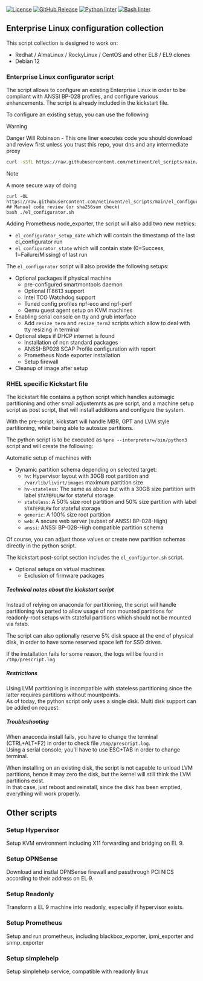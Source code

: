 [![License](https://img.shields.io/badge/License-BSD%203--Clause-blue.svg)](https://opensource.org/licenses/BSD-3-Clause)
[![GitHub Release](https://img.shields.io/github/release/netinvent/el_scripts.svg?label=Latest)](https://github.com/netinvent/el_scripts/releases/latest)
[![Python linter](https://github.com/netinvent/el_scripts/actions/workflows/pylint.yml/badge.svg)](https://github.com/netinvent/el_scripts/actions/workflows/pylint.yml)
[![Bash linter](https://github.com/netinvent/el_scripts/actions/workflows/shellcheck.yml/badge.svg)](https://github.com/netinvent/el_scripts/actions/workflows/shellcheck.yml)


## Enterprise Linux configuration collection

This script collection is designed to work on:
- Redhat / AlmaLinux / RockyLinux / CentOS and other EL8 / EL9 clones
- Debian 12


### Enterprise Linux configurator script

The script allows to configure an existing Enterprise Linux in order to be compliant with ANSSI BP-028 profiles, and configure various enhancements. The script is already included in the kickstart file.

To configure an existing setup, you can use the following  
>[!WARNING]
>Danger Will Robinson - This one liner executes code you should download and review first unless you trust this repo, your dns and any intermediate proxy
```sh
curl -sSfL https://raw.githubusercontent.com/netinvent/el_scripts/main/el_configurator.sh | bash -
```

>[!NOTE]
>A more secure way of doing
```
curl -OL https://raw.githubusercontent.com/netinvent/el_scripts/main/el_configurator.sh
## Manual code review (or sha256sum check)
bash ./el_configurator.sh
```


Adding Prometheus node_exporter, the script will also add two new metrics:
- `el_configurator_setup_date` which will contain the timestamp of the last el_configurator run
- `el_configurator_state` which will contain state (0=Success, 1=Failure/Missing) of last run

The `el_configurator` script will also provide the following setups:

- Optional packages if physical machine
    - pre-configured smartmontools daemon
    - Optional IT8613 support
    - Intel TCO Watchdog support
    - Tuned config profiles npf-eco and npf-perf
    - Qemu guest agent setup on KVM machines
- Enabling serial console on tty and grub interface
    - Add `resize_term` and `resize_term2` scripts which allow to deal with tty resizing in terminal
- Optional steps if DHCP internet is found
    - Installation of non standard packages
    - ANSSI-BP028 SCAP Profile configuration with report
    - Prometheus Node exporter installation
    - Setup firewall
- Cleanup of image after setup


### RHEL specific Kickstart file

The kickstart file contains a python script which handles automagic partitioning and other small adjustemnts as pre script, and a machine setup script as post script, that will install additions and configure the system.  

With the pre-script, kickstart will handle MBR, GPT and LVM style partitioning, while being able to autosize partitions.  

The python script is to be executed as `%pre --interpreter=/bin/python3` script and will create the following:

Automatic setup of machines with

- Dynamic partition schema depending on selected target:
  - `hv`: Hypervisor layout with 30GB root partition and `/var/lib/livirt/images` maximum partition size
  - `hv-stateless`: The same as above but with a 30GB size partition with label `STATEFULRW` for stateful storage
  - `stateless`: A 50% size root partition and 50% size partition with label `STATEFULRW` for stateful storage
  - `generic`: A 100% size root partition
  - `web`: A secure web server (subset of ANSSI BP-028-High)
  - `anssi`: ANSSI BP-028-High compatible partition schema

Of course, you can adjust those values or create new partition schemas directly in the python script.

The kickstart post-script section includes the `el_configurtor.sh` script.

- Optional setups on virtual machines
    - Exclusion of firmware packages


##### Technical notes about the kickstart script

Instead of relying on anaconda for partitioning, the script will handle partitioning via parted to allow usage of non mounted partitions for readonly-root setups with stateful partitions which should not be mounted via fstab.

The script can also optionally reserve 5% disk space at the end of physical disk, in order to have some reserved space left for SSD drives.

If the installation fails for some reason, the logs will be found in `/tmp/prescript.log`

##### Restrictions

Using LVM partitioning is incompatible with stateless partitioning since the latter requires partitions without mountpoints.  
As of today, the python script only uses a single disk. Multi disk support can be added on request.

##### Troubleshooting

When anaconda install fails, you have to change the terminal (CTRL+ALT+F2) in order to check file `/tmp/prescript.log`.  
Using a serial console, you'll have to use ESC+TAB in order to change terminal.

When installing on an existing disk, the script is not capable to unload LVM partitions, hence it may zero the disk, but the kernel will still think the LVM partitions exist.  
In that case, just reboot and reinstall, since the disk has been emptied, everything will work properly.

## Other scripts

### Setup Hypervisor

Setup KVM environment including X11 forwarding and bridging on EL 9.

### Setup OPNSense

Download and instlal OPNSense firewall and passthrough PCI NICS according to their address on EL 9.

### Setup Readonly

Transform a EL 9 machine into readonly, especially if hypervisor exists.

### Setup Prometheus

Setup and run prometheus, including blackbox_exporter, ipmi_exporter and snmp_exporter

### Setup simplehelp

Setup simplehelp service, compatible with readonly linux
